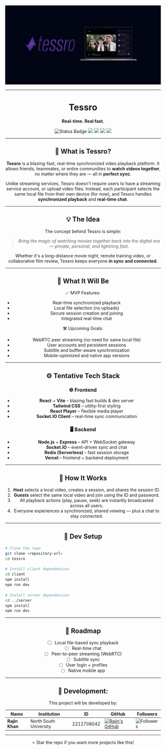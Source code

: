 <p align="center">
  <img src="./documentation/banneroptimized.jpeg"/>
</p>

---
<h1 align="center">Tessro</h1>
<p align="center"><strong>Real-time. Real fast.</strong></p>

<p align="center">
  <img src="https://img.shields.io/badge/status-in development-pink" alt="Status Badge">
  <img src="https://img.shields.io/badge/built_with-React-blue?logo=react">
  <img src="https://img.shields.io/badge/backend-Node.js-yellow?logo=node.js">
  <img src="https://img.shields.io/badge/deployment-Vercel-black?logo=vercel">
  <img src="https://img.shields.io/badge/license-MIT-lightgrey">
</p>

<div align="center">

---

## 🎥 What is Tessro?

**Tessro** is a blazing-fast, real-time synchronized video playback platform. It allows friends, teammates, or entire communities to **watch videos together**, no matter where they are — all in **perfect sync**.

Unlike streaming services, Tessro doesn't require users to have a streaming service account, or upload video files. Instead, each participant selects the same local file from their own device (for now), and Tessro handles **synchronized playback** and **real-time chat**.

---

## 💡 The Idea

The concept behind Tessro is simple:
> *Bring the magic of watching movies together back into the digital era — private, personal, and lightning fast.*

Whether it's a long-distance movie night, remote training video, or collaborative film review, Tessro keeps everyone **in sync and connected**.

---

## 🚀 What It Will Be

✅ MVP Features:
- Real-time synchronized playback  
- Local file selection (no uploads)  
- Secure session creation and joining  
- Integrated real-time chat  

🛠️ Upcoming Goals:
- WebRTC peer streaming (no need for same local file)  
- User accounts and persistent sessions  
- Subtitle and buffer-aware synchronization  
- Mobile-optimized and native app versions  

---

## ⚙️ Tentative Tech Stack

### 🌐 Frontend
- **React** + **Vite** – blazing fast builds & dev server  
- **Tailwind CSS** – utility-first styling  
- **React Player** – flexible media player  
- **Socket.IO Client** – real-time sync communication  

### 🖥 Backend
- **Node.js** + **Express** – API + WebSocket gateway  
- **Socket.IO** – event-driven sync and chat  
- **Redis (Serverless)** – fast session storage  
- **Vercel** – frontend + backend deployment  

---

## 🧐 How It Works

1. **Host** selects a local video, creates a session, and shares the session ID.
2. **Guests** select the same local video and join using the ID and password.
3. All playback actions (play, pause, seek) are instantly broadcasted across all users.
4. Everyone experiences a synchronized, shared viewing — plus a chat to stay connected.

---

## 🧪 Dev Setup

</div>

```bash
# Clone the repo
git clone <repository-url>
cd tessro

# Install client dependencies
cd client
npm install
npm run dev

# Install server dependencies
cd ../server
npm install
npm run dev
```

<div align="center">

---

## 🧭 Roadmap

- [ ] Local file-based sync playback
- [ ] Real-time chat
- [ ] Peer-to-peer streaming (WebRTC)
- [ ] Subtitle sync
- [ ] User login + profiles
- [ ] Native mobile app

---

## **👥 Development:**
This project will be developed by:

| Name                      | Institution             | ID | GitHub | Followers |
|---------------------------|-------------------------|--  |--------|------|
| **Rajin Khan**            | North South University | 2212708042 | [![Rajin's GitHub](https://img.shields.io/badge/-rajin--khan-181717?style=for-the-badge&logo=github&logoColor=white)](https://github.com/rajin-khan) | ![Followers](https://img.shields.io/github/followers/rajin-khan?label=Follow&style=social) |
---

⭐ Star the repo if you want more projects like this!
